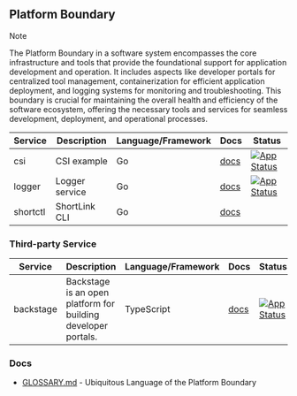 ## Platform Boundary

> [!NOTE]
> The Platform Boundary in a software system encompasses the core infrastructure and tools that provide 
> the foundational support for application development and operation. It includes aspects like developer portals 
> for centralized tool management, containerization for efficient application deployment, and logging systems 
> for monitoring and troubleshooting. This boundary is crucial for maintaining the overall health and efficiency of 
> the software ecosystem, offering the necessary tools and services for seamless development, deployment, 
> and operational processes.

| Service   | Description                                                   | Language/Framework | Docs                                         | Status                                                                                                                                                |
|-----------|---------------------------------------------------------------|--------------------|----------------------------------------------|-------------------------------------------------------------------------------------------------------------------------------------------------------|
| csi       | CSI example                                                   | Go                 | [docs](./boundaries/platform/csi/README.md)    | [![App Status](https://argo.shortlink.best/api/badge?name=shortlink-csi&revision=true)](https://argo.shortlink.best/applications/shortlink-csi)       |                                                                     
| logger    | Logger service                                                | Go                 | [docs](./boundaries/platform/logger/README.md) | [![App Status](https://argo.shortlink.best/api/badge?name=shortlink-logger&revision=true)](https://argo.shortlink.best/applications/shortlink-logger) |                                                                  
| shortctl  | ShortLink CLI                                                 | Go                 | [docs](./boundaries/platform/cli/README.md)    |                                                                                                                                                       |                                                                   

### Third-party Service

| Service   | Description                                                   | Language/Framework | Docs                                         | Status                                                                                                                                                |
|-----------|---------------------------------------------------------------|--------------------|----------------------------------------------|-------------------------------------------------------------------------------------------------------------------------------------------------------|
| backstage | Backstage is an open platform for building developer portals. | TypeScript         | [docs](https://backstage.io/docs/)           | [![App Status](https://argo.shortlink.best/api/badge?name=backstage&revision=true)](https://argo.shortlink.best/applications/backstage)               |    

### Docs

- [GLOSSARY.md](./GLOSSARY.md) - Ubiquitous Language of the Platform Boundary
